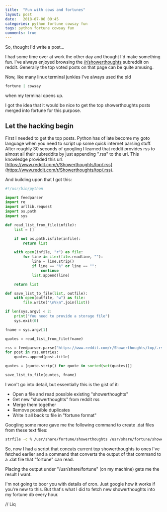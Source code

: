 ```yaml
---
title:  "Fun with cows and fortunes"
layout: post
date:   2018-07-06 09:45
categories: python fortune cowsay fun
tags: python fortune cowsay fun
comments: true
---
```


So, thought I'd write a post...

I had some time over at work the other day and thought I'd make something fun.
I've always enjoyed browsing the
[/r/showerthoughts](https://www.reddit.com/r/Showerthoughts/) subreddit on
reddit. Generally the top voted posts on that page can be quite amusing.

Now, like many linux terminal junkies I've always used the old

```bash
fortune | cowsay
```

when my terminal opens up.

I got the idea that it would be nice to get the top showerthoughts posts merged
into fortune for this purpose.

Let the hacking begin
---------------------

First I needed to get the top posts. Python has of late become my goto language
when you need to script up some quick internet parsing stuff. After roughly 30
seconds of googling I learned that reddit provides rss to almost all their
subreddits by just appending ".rss" to the url. This knowledge provided this
url:
[https://www.reddit.com/r/Showerthoughts/top/.rss](https://www.reddit.com/r/Showerthoughts/top/.rss).

And building upon that I got this:
```python
#!/usr/bin/python

import feedparser
import re
import urllib.request
import os.path
import sys

def read_list_from_file(infile):
    list = []

    if not os.path.isfile(infile):
        return list

    with open(infile, "r") as file:
        for line in iter(file.readline, ""):
            line = line.strip()
            if line == "%" or line == "":
                continue
            list.append(line)

    return list

def save_list_to_file(list, outfile):
    with open(outfile, "w") as file:
        file.write("\n%\n".join(list))

if len(sys.argv) < 2:
    print("You need to provide a storage file")
    sys.exit(0)

fname = sys.argv[1]

quotes = read_list_from_file(fname)

rss = feedparser.parse("https://www.reddit.com/r/Showerthoughts/top/.rss")
for post in rss.entries:
    quotes.append(post.title)

quotes = [quote.strip() for quote in sorted(set(quotes))]

save_list_to_file(quotes, fname)
```

I won't go into detail, but essentially this is the gist of it:
- Open a file and read possible existing "showerthoughts"
- Get new "showerthoughts" from reddit rss
- Merge them together
- Remove possible duplicates
- Write it all back to file in "fortune format"

Googling some more gave me the following command to create .dat files from these
text files:
```bash
strfile -c % /usr/share/fortune/showerthoughts /usr/share/fortune/showerthoughts.dat
```

So, now I had a script that concats current top showerthoughts to ones I've
fetched earlier and a command that converts the output of that command to a .dat
file that "fortune" can read.

Placing the output under "/usr/share/fortune" (on my machine) gets me the result
I want.

I'm not going to boor you with details of cron. Just google how it works if
you're new to this. But that's what I did to fetch new showerthoughts into my
fortune db every hour.

// Liq
